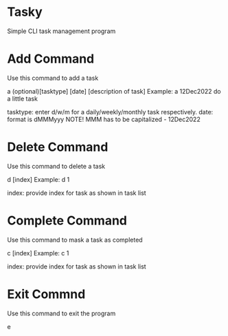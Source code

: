 # Tasky
 Simple CLI task management program
 
# Add Command
Use this command to add a task

a (optional)[tasktype]  [date] [description of task]
 Example: a 12Dec2022 do a little task

tasktype: enter d/w/m for a daily/weekly/monthly task respectively.
date: format is dMMMyyy NOTE! MMM has to be capitalized - 12Dec2022

# Delete Command
Use this command to delete a task

d [index]
 Example: d 1
 
index: provide index for task as shown in task list

# Complete Command
Use this command to mask a task as completed

c [index]
 Example: c 1
 
index: provide index for task as shown in task list
 
# Exit Commnd
Use this command to exit the program

e
